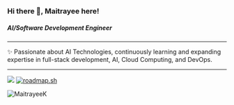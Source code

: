 ### Hi there 👋, Maitrayee here!
##### AI/Software Development Engineer

---
✨ Passionate about AI Technologies, continuously learning and expanding expertise in full-stack development, AI, Cloud Computing, and DevOps.
<!--
**MaitrayeeK/MaitrayeeK** is a ✨ _special_ ✨ repository because its `README.md` (this file) appears on your GitHub profile.

Here are some ideas to get you started:

- 🔭 I’m currently working on ...
- 🌱 I’m currently learning ...
- 👯 I’m looking to collaborate on ...
- 🤔 I’m looking for help with ...
- 💬 Ask me about ...
- 📫 How to reach me: ...
- 😄 Pronouns: ...
- ⚡ Fun fact: ...
-->

----
<img src="https://github-readme-streak-stats.herokuapp.com/?user=MaitrayeeK&theme=default"/> [![roadmap.sh](https://roadmap.sh/card/wide/64b93d528a29ad56fa9b3e1a?variant=light&roadmaps=datastructures-and-algorithms%2Ccpp%2Cpython%2Clinux)](https://roadmap.sh)

<!--- [![Maitrayee's GitHub stats](https://github-readme-stats.vercel.app/api?username=MaitrayeeK&show_icons=true&theme=dark)](https://github.com/MaitrayeeK/github-readme-stats)-->

<!-- ![Top Langs](https://github-readme-stats.vercel.app/api/top-langs/?username=MaitrayeeK&hide_progress=true)-->


<!-- <img src="https://raw.githubusercontent.com/MaitrayeeK/MaitrayeeK/output/github-contribution-grid-snake.svg" /> -->


<p align="left"> <img src="https://komarev.com/ghpvc/?username=MaitrayeeK&label=Profile%20views&color=0e75b6&style=flat" alt="MaitrayeeK" /> </p>

